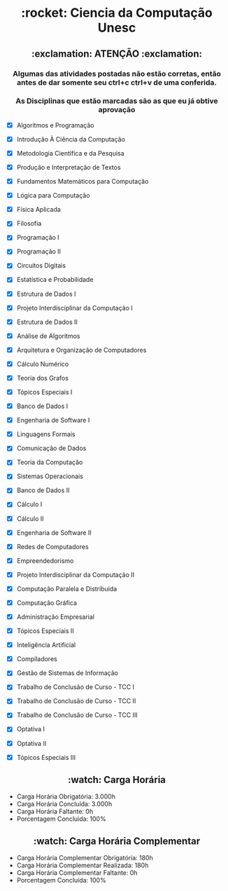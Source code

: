 <h1 align="center">
    :rocket: Ciencia da Computação Unesc
</h1>

<h2 align="center">
 :exclamation: ATENÇÃO :exclamation:
</h2>

<h3 align= "center">
Algumas das atividades postadas não estão corretas, então antes de dar somente seu ctrl+c ctrl+v de uma conferida.
</h3>

<h3 align="center">
 As Disciplinas que estão marcadas são as que eu já obtive aprovação
</h3>

- [X] Algoritmos e Programação
- [X] Introdução À Ciência da Computação
- [X] Metodologia Científica e da Pesquisa
- [X] Produção e Interpretação de Textos
- [X] Fundamentos Matemáticos para Computação
- [X] Lógica para Computação
- [X] Física Aplicada
- [X] Filosofia
- [X] Programação I
- [X] Programação II
- [X] Circuitos Digitais
- [X] Estatística e Probabilidade
- [X] Estrutura de Dados I
- [X] Projeto Interdisciplinar da Computação I
- [X] Estrutura de Dados II
- [X] Análise de Algoritmos
- [X] Arquitetura e Organização de Computadores
- [X] Cálculo Numérico
- [X] Teoria dos Grafos
- [X] Tópicos Especiais I
- [X] Banco de Dados I
- [X] Engenharia de Software I
- [X] Linguagens Formais
- [X] Comunicação de Dados
- [X] Teoria da Computação
- [X] Sistemas Operacionais
- [X] Banco de Dados II
- [X] Cálculo I
- [X] Cálculo II
- [X] Engenharia de Software II
- [X] Redes de Computadores
- [X] Empreendedorismo
- [X] Projeto Interdisciplinar da Computação II
- [X] Computação Paralela e Distribuída
- [X] Computação Gráfica
- [X] Administração Empresarial
- [X] Tópicos Especiais II
- [X] Inteligência Artificial
- [X] Compiladores
- [X] Gestão de Sistemas de Informação
- [X] Trabalho de Conclusão de Curso - TCC I
- [X] Trabalho de Conclusão de Curso - TCC II
- [X] Trabalho de Conclusão de Curso - TCC III
- [X] Optativa I
- [X] Optativa II
- [X] Tópicos Especiais III


<h2 align="center">
 :watch:  Carga Horária
</h2>

- Carga Horária Obrigatória: 3.000h
- Carga Horária Concluída: 3.000h
- Carga Horária Faltante: 0h
- Porcentagem Concluida: 100%

<h2 align="center">
 :watch:  Carga Horária Complementar
</h2>

- Carga Horária Complementar Obrigatória: 180h
- Carga Horária Complementar Realizada: 180h
- Carga Horária Complementar Faltante: 0h
- Porcentagem Concluída: 100%
